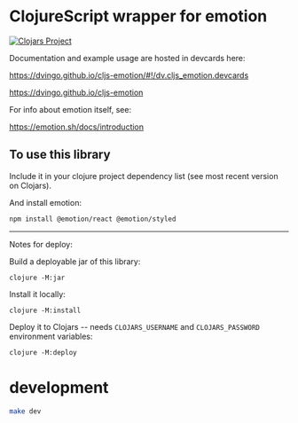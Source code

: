 # ClojureScript wrapper for emotion

[![Clojars Project](https://img.shields.io/clojars/v/dv/cljs-emotion.svg)](https://clojars.org/dv/cljs-emotion)

Documentation and example usage are hosted in devcards here:

https://dvingo.github.io/cljs-emotion/#!/dv.cljs_emotion.devcards

https://dvingo.github.io/cljs-emotion

For info about emotion itself, see:

https://emotion.sh/docs/introduction

## To use this library

Include it in your clojure project dependency list (see most recent version on Clojars).

And install emotion:

```bash
npm install @emotion/react @emotion/styled
```

---- 

Notes for deploy:

Build a deployable jar of this library:

    clojure -M:jar

Install it locally:

    clojure -M:install

Deploy it to Clojars -- needs `CLOJARS_USERNAME` and `CLOJARS_PASSWORD` environment variables:

    clojure -M:deploy

# development

```bash
make dev
```
